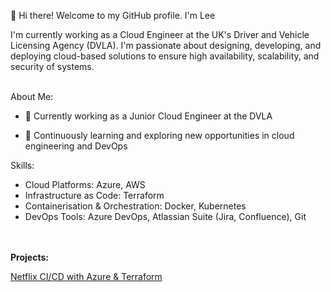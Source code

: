 👋 Hi there! Welcome to my GitHub profile. I'm Lee 

I'm currently working as a Cloud Engineer at the UK's Driver and Vehicle Licensing Agency (DVLA). I'm passionate about designing, developing, and deploying cloud-based solutions to ensure high availability, scalability, and security of systems.
<br></br>

About Me:
  - 💼 Currently working as a Junior Cloud Engineer at the DVLA
    
  - 🌱 Continuously learning and exploring new opportunities in cloud engineering and DevOps


Skills:
  - Cloud Platforms: Azure, AWS
  - Infrastructure as Code: Terraform
  - Containerisation & Orchestration: Docker, Kubernetes
  - DevOps Tools: Azure DevOps, Atlassian Suite (Jira, Confluence), Git

<br></br>
<strong>Projects:</strong>

[Netflix CI/CD with Azure & Terraform](https://github.com/lee-moss//Azure_Netflix_Clone) 



